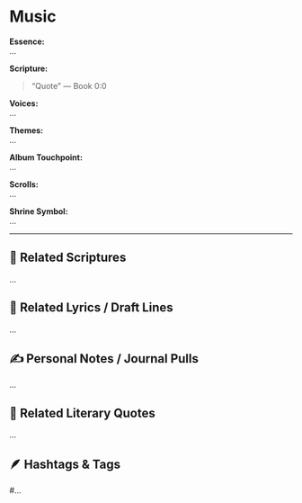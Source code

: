 # Music

**Essence:**  
...

**Scripture:**  
> “Quote” — Book 0:0

**Voices:**  
...

**Themes:**  
...

**Album Touchpoint:**  
...

**Scrolls:**  
...

**Shrine Symbol:**  
...

---

## 🔗 Related Scriptures
...

## 🎵 Related Lyrics / Draft Lines
...

## ✍️ Personal Notes / Journal Pulls
...

## 📘 Related Literary Quotes
...

## 🪶 Hashtags & Tags
#...

